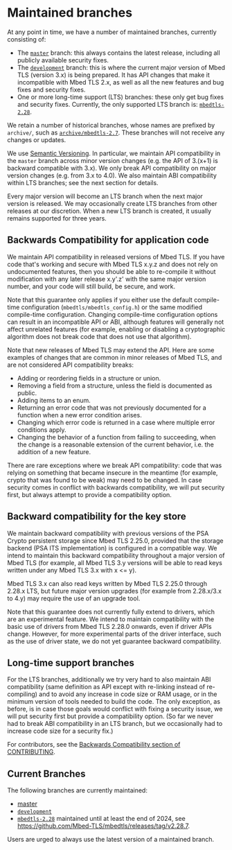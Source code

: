 # Maintained branches

At any point in time, we have a number of maintained branches, currently consisting of:

- The [`master`](https://github.com/Mbed-TLS/mbedtls/tree/master) branch:
  this always contains the latest release, including all publicly available
  security fixes.
- The [`development`](https://github.com/Mbed-TLS/mbedtls/tree/development) branch:
  this is where the current major version of Mbed TLS (version 3.x) is being
  prepared. It has API changes that make it incompatible with Mbed TLS 2.x,
  as well as all the new features and bug fixes and security fixes.
- One or more long-time support (LTS) branches: these only get bug fixes and
  security fixes. Currently, the only supported LTS branch is:
  [`mbedtls-2.28`](https://github.com/Mbed-TLS/mbedtls/tree/mbedtls-2.28).

We retain a number of historical branches, whose names are prefixed by `archive/`,
such as [`archive/mbedtls-2.7`](https://github.com/Mbed-TLS/mbedtls/tree/archive/mbedtls-2.7).
These branches will not receive any changes or updates.

We use [Semantic Versioning](https://semver.org/). In particular, we maintain
API compatibility in the `master` branch across minor version changes (e.g.
the API of 3.(x+1) is backward compatible with 3.x). We only break API
compatibility on major version changes (e.g. from 3.x to 4.0). We also maintain
ABI compatibility within LTS branches; see the next section for details.

Every major version will become an LTS branch when the next major version is
released. We may occasionally create LTS branches from other releases at our
discretion.
When a new LTS branch is created, it usually remains supported for three years.

## Backwards Compatibility for application code

We maintain API compatibility in released versions of Mbed TLS. If you have
code that's working and secure with Mbed TLS x.y.z and does not rely on
undocumented features, then you should be able to re-compile it without
modification with any later release x.y'.z' with the same major version
number, and your code will still build, be secure, and work.

Note that this guarantee only applies if you either use the default
compile-time configuration (`mbedtls/mbedtls_config.h`) or the same modified
compile-time configuration. Changing compile-time configuration options can
result in an incompatible API or ABI, although features will generally not
affect unrelated features (for example, enabling or disabling a
cryptographic algorithm does not break code that does not use that
algorithm).

Note that new releases of Mbed TLS may extend the API. Here are some
examples of changes that are common in minor releases of Mbed TLS, and are
not considered API compatibility breaks:

* Adding or reordering fields in a structure or union.
* Removing a field from a structure, unless the field is documented as public.
* Adding items to an enum.
* Returning an error code that was not previously documented for a function
  when a new error condition arises.
* Changing which error code is returned in a case where multiple error
  conditions apply.
* Changing the behavior of a function from failing to succeeding, when the
  change is a reasonable extension of the current behavior, i.e. the
  addition of a new feature.

There are rare exceptions where we break API compatibility: code that was
relying on something that became insecure in the meantime (for example,
crypto that was found to be weak) may need to be changed. In case security
comes in conflict with backwards compatibility, we will put security first,
but always attempt to provide a compatibility option.

## Backward compatibility for the key store

We maintain backward compatibility with previous versions of the
PSA Crypto persistent storage since Mbed TLS 2.25.0, provided that the
storage backend (PSA ITS implementation) is configured in a compatible way.
We intend to maintain this backward compatibility throughout a major version
of Mbed TLS (for example, all Mbed TLS 3.y versions will be able to read
keys written under any Mbed TLS 3.x with x <= y).

Mbed TLS 3.x can also read keys written by Mbed TLS 2.25.0 through 2.28.x
LTS, but future major version upgrades (for example from 2.28.x/3.x to 4.y)
may require the use of an upgrade tool.

Note that this guarantee does not currently fully extend to drivers, which
are an experimental feature. We intend to maintain compatibility with the
basic use of drivers from Mbed TLS 2.28.0 onwards, even if driver APIs
change. However, for more experimental parts of the driver interface, such
as the use of driver state, we do not yet guarantee backward compatibility.

## Long-time support branches

For the LTS branches, additionally we try very hard to also maintain ABI
compatibility (same definition as API except with re-linking instead of
re-compiling) and to avoid any increase in code size or RAM usage, or in the
minimum version of tools needed to build the code. The only exception, as
before, is in case those goals would conflict with fixing a security issue, we
will put security first but provide a compatibility option. (So far we never
had to break ABI compatibility in an LTS branch, but we occasionally had to
increase code size for a security fix.)

For contributors, see the [Backwards Compatibility section of
CONTRIBUTING](CONTRIBUTING.md#backwards-compatibility).

## Current Branches

The following branches are currently maintained:

- [master](https://github.com/Mbed-TLS/mbedtls/tree/master)
- [`development`](https://github.com/Mbed-TLS/mbedtls/)
- [`mbedtls-2.28`](https://github.com/Mbed-TLS/mbedtls/tree/mbedtls-2.28)
 maintained until at least the end of 2024, see
  <https://github.com/Mbed-TLS/mbedtls/releases/tag/v2.28.7>.

Users are urged to always use the latest version of a maintained branch.
